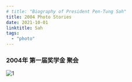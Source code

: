```yaml
---
# title: "Biography of President Pen-Tung Sah"
title: 2004 Photo Stories
date: 2021-10-01
linktitle: Sah
tags:
  - "photo"
---
```


### 2004年 第一届奖学金 聚会

![1](/img/photostory/1.jpg)
